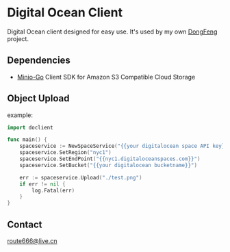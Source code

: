 # Digital Ocean Client

Digital Ocean client designed for easy use. It's used by my own [DongFeng](https://github.com/ilovelili/dongfeng-core) project.

## Dependencies

- [Minio-Go](https://github.com/minio/minio-go/) Client SDK for Amazon S3 Compatible Cloud Storage

## Object Upload

example:

```Go
import doclient

func main() {
    spaceservice := NewSpaceService("{{your digitalocean space API key}}", "{{your digitalocean space API secret}}")
    spaceservice.SetRegion("nyc1")
    spaceservice.SetEndPoint("{{nyc1.digitaloceanspaces.com}}")
    spaceservice.SetBucket("{{your digitalocean bucketname}}")

    err := spaceservice.Upload("./test.png")
    if err != nil {
        log.Fatal(err)
    }
}
```

## Contact

<route666@live.cn>